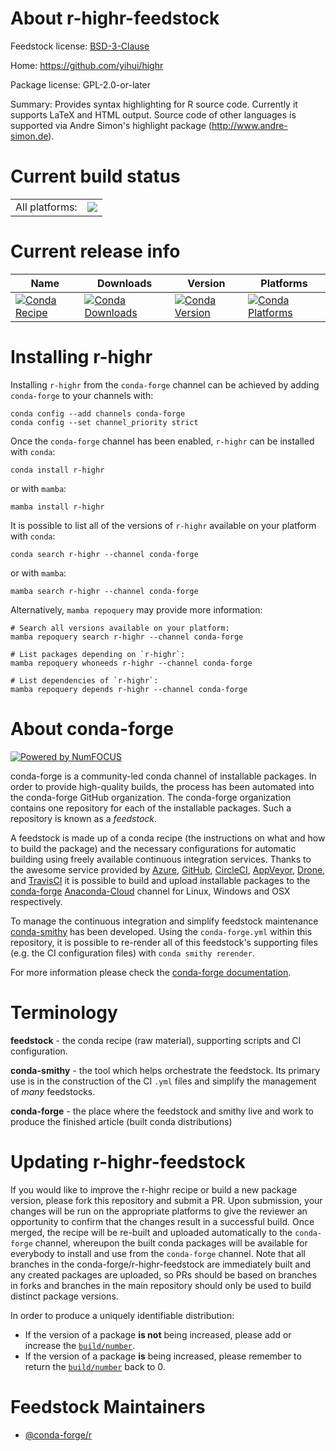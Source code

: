 About r-highr-feedstock
=======================

Feedstock license: [BSD-3-Clause](https://github.com/conda-forge/r-highr-feedstock/blob/main/LICENSE.txt)

Home: https://github.com/yihui/highr

Package license: GPL-2.0-or-later

Summary: Provides syntax highlighting for R source code. Currently it supports LaTeX and HTML output. Source code of other languages is supported via Andre Simon's highlight package (<http://www.andre-simon.de>).

Current build status
====================


<table><tr><td>All platforms:</td>
    <td>
      <a href="https://dev.azure.com/conda-forge/feedstock-builds/_build/latest?definitionId=1236&branchName=main">
        <img src="https://dev.azure.com/conda-forge/feedstock-builds/_apis/build/status/r-highr-feedstock?branchName=main">
      </a>
    </td>
  </tr>
</table>

Current release info
====================

| Name | Downloads | Version | Platforms |
| --- | --- | --- | --- |
| [![Conda Recipe](https://img.shields.io/badge/recipe-r--highr-green.svg)](https://anaconda.org/conda-forge/r-highr) | [![Conda Downloads](https://img.shields.io/conda/dn/conda-forge/r-highr.svg)](https://anaconda.org/conda-forge/r-highr) | [![Conda Version](https://img.shields.io/conda/vn/conda-forge/r-highr.svg)](https://anaconda.org/conda-forge/r-highr) | [![Conda Platforms](https://img.shields.io/conda/pn/conda-forge/r-highr.svg)](https://anaconda.org/conda-forge/r-highr) |

Installing r-highr
==================

Installing `r-highr` from the `conda-forge` channel can be achieved by adding `conda-forge` to your channels with:

```
conda config --add channels conda-forge
conda config --set channel_priority strict
```

Once the `conda-forge` channel has been enabled, `r-highr` can be installed with `conda`:

```
conda install r-highr
```

or with `mamba`:

```
mamba install r-highr
```

It is possible to list all of the versions of `r-highr` available on your platform with `conda`:

```
conda search r-highr --channel conda-forge
```

or with `mamba`:

```
mamba search r-highr --channel conda-forge
```

Alternatively, `mamba repoquery` may provide more information:

```
# Search all versions available on your platform:
mamba repoquery search r-highr --channel conda-forge

# List packages depending on `r-highr`:
mamba repoquery whoneeds r-highr --channel conda-forge

# List dependencies of `r-highr`:
mamba repoquery depends r-highr --channel conda-forge
```


About conda-forge
=================

[![Powered by
NumFOCUS](https://img.shields.io/badge/powered%20by-NumFOCUS-orange.svg?style=flat&colorA=E1523D&colorB=007D8A)](https://numfocus.org)

conda-forge is a community-led conda channel of installable packages.
In order to provide high-quality builds, the process has been automated into the
conda-forge GitHub organization. The conda-forge organization contains one repository
for each of the installable packages. Such a repository is known as a *feedstock*.

A feedstock is made up of a conda recipe (the instructions on what and how to build
the package) and the necessary configurations for automatic building using freely
available continuous integration services. Thanks to the awesome service provided by
[Azure](https://azure.microsoft.com/en-us/services/devops/), [GitHub](https://github.com/),
[CircleCI](https://circleci.com/), [AppVeyor](https://www.appveyor.com/),
[Drone](https://cloud.drone.io/welcome), and [TravisCI](https://travis-ci.com/)
it is possible to build and upload installable packages to the
[conda-forge](https://anaconda.org/conda-forge) [Anaconda-Cloud](https://anaconda.org/)
channel for Linux, Windows and OSX respectively.

To manage the continuous integration and simplify feedstock maintenance
[conda-smithy](https://github.com/conda-forge/conda-smithy) has been developed.
Using the ``conda-forge.yml`` within this repository, it is possible to re-render all of
this feedstock's supporting files (e.g. the CI configuration files) with ``conda smithy rerender``.

For more information please check the [conda-forge documentation](https://conda-forge.org/docs/).

Terminology
===========

**feedstock** - the conda recipe (raw material), supporting scripts and CI configuration.

**conda-smithy** - the tool which helps orchestrate the feedstock.
                   Its primary use is in the construction of the CI ``.yml`` files
                   and simplify the management of *many* feedstocks.

**conda-forge** - the place where the feedstock and smithy live and work to
                  produce the finished article (built conda distributions)


Updating r-highr-feedstock
==========================

If you would like to improve the r-highr recipe or build a new
package version, please fork this repository and submit a PR. Upon submission,
your changes will be run on the appropriate platforms to give the reviewer an
opportunity to confirm that the changes result in a successful build. Once
merged, the recipe will be re-built and uploaded automatically to the
`conda-forge` channel, whereupon the built conda packages will be available for
everybody to install and use from the `conda-forge` channel.
Note that all branches in the conda-forge/r-highr-feedstock are
immediately built and any created packages are uploaded, so PRs should be based
on branches in forks and branches in the main repository should only be used to
build distinct package versions.

In order to produce a uniquely identifiable distribution:
 * If the version of a package **is not** being increased, please add or increase
   the [``build/number``](https://docs.conda.io/projects/conda-build/en/latest/resources/define-metadata.html#build-number-and-string).
 * If the version of a package **is** being increased, please remember to return
   the [``build/number``](https://docs.conda.io/projects/conda-build/en/latest/resources/define-metadata.html#build-number-and-string)
   back to 0.

Feedstock Maintainers
=====================

* [@conda-forge/r](https://github.com/conda-forge/r/)

